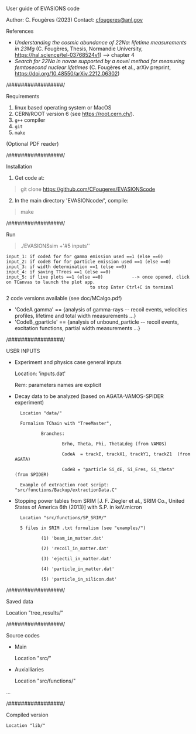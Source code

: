 User guide of EVASIONS code

Author: C. Fougères (2023)
Contact: cfougeres@anl.gov

References
 - *Understanding the cosmic abundance of 22Na: lifetime measurements in 23Mg* (C. Fougères, Thesis, Normandie University, https://hal.science/tel-03768524v1)
	--> chapter 4
 - *Search for 22Na in novae supported by a novel method for measuring femtosecond nuclear lifetimes* (C. Fougères et al., arXiv preprint, https://doi.org/10.48550/arXiv.2212.06302)

/#################/

Requirements
1. linux based operating system or MacOS
2.  CERN/ROOT version 6  (see https://root.cern.ch/).
3. `g++` compiler 
4. `git` 
5. `make`

(Optional PDF reader)

/#################/


Installation
1. Get code at:
> git clone https://github.com/CFougeres/EVASIONScode
2. In the main directory 'EVASIONcode/', compile:
> make

/#################/

Run 
> ./EVASIONSsim +'#5 inputs''

	input_1: if codeA for for gamma emission used ==1 (else ==0)
	input_2: if codeB for for particle emission used ==1 (else ==0)
	input_3: if width determination ==1 (else ==0)
	input_4: if saving TTrees ==1 (else ==0)
	input_5: if live plots ==1 (else ==0)			--> once opened, click on TCanvas to launch the plot app.
							  	    to stop Enter Ctrl+C in terminal

2 code versions available (see doc/MCalgo.pdf)

- 'CodeA gamma' == {analysis of gamma-rays -- recoil events, velocities profiles, lifetime and total width measurements ...}  
- 'CodeB_gparticle' == {analysis of unbound_particle -- recoil events, excitation functions, partial width measurements ...}  

/#################/

USER INPUTS
- Experiment and physics case general inputs

	Location: 'inputs.dat'

	Rem: parameters names are explicit

- Decay data to be analyzed (based on AGATA-VAMOS-SPIDER experiment)

        Location "data/"

        Formalism TChain with "TreeMaster", 
                
                Branches:
                        
                        Brho, Theta, Phi, ThetaLdeg (from VAMOS)
                        
                        CodeA  = trackE, trackX1, trackY1, trackZ1  (from AGATA)
                        
                        CodeB = "particle Si_dE, Si_Eres, Si_theta"  (from SPIDER)	    

        Example of extraction root script: "src/functions/Backup/extractionData.C"
		
- Stopping power tables from SRIM [J. F. Ziegler et al., SRIM Co., United States of America 6th (2013)] with S.P. in keV.micron

        Location "src/functions/SP_SRIM/"
	
        5 files in SRIM .txt formalism (see "examples/")
                
                (1) 'beam_in_matter.dat'
	        
                (2) 'recoil_in_matter.dat'
		
                (3) 'ejectil_in_matter.dat'
		
                (4) 'particle_in_matter.dat'
		
                (5) 'particle_in_silicon.dat'


/#################/

Saved data

Location "tree_results/"


/#################/

Source codes

- Main	

	Location "src/"

- Auxialliaries	

	Location "src/functions/"
       
...


/#################/

Compiled version

	Location "lib/"
        
